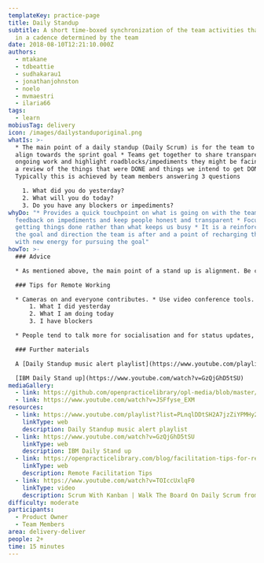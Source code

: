 ```yaml
---
templateKey: practice-page
title: Daily Standup
subtitle: A short time-boxed synchronization of the team activities that occurs
  in a cadence determined by the team
date: 2018-08-10T12:21:10.000Z
authors:
  - mtakane
  - tdbeattie
  - sudhakarau1
  - jonathanjohnston
  - noelo
  - mvmaestri
  - ilaria66
tags:
  - learn
mobiusTag: delivery
icon: /images/dailystanduporiginal.png
whatIs: >-
  * The main point of a daily standup (Daily Scrum) is for the team to better
  align towards the sprint goal * Teams get together to share transparently the
  ongoing work and highlight roadblocks/impediments they might be facing * It is
  a review of the things that were DONE and things we intend to get DONE. *
  Typically this is achieved by team members answering 3 questions

    1. What did you do yesterday?
    2. What will you do today?
    3. Do you have any blockers or impediments?
whyDo: "* Provides a quick touchpoint on what is going on with the team * Quick
  feedback on impediments and keep people honest and transparent * Focus on
  getting things done rather than what keeps us busy * It is a reinforcement of
  the goal and direction the team is after and a point of recharging the team
  with new energy for pursuing the goal"
howTo: >-
  ### Advice

  * As mentioned above, the main point of a stand up is alignment. Be careful it doesn't drift into a status update, focus on what those around you need to know and park any conversations not relevant until the end.

  ### Tips for Remote Working

  * Cameras on and everyone contributes. * Use video conference tools. Everyone logs in separately - if a few people are co-located it can be difficult if that group is dialled in together. * Use an online visual timer to keep to the 15 minute timebox for stand-up. The core agenda is:
      1. What I did yesterday
      2. What I am doing today
      3. I have blockers

  * People tend to talk more for socialisation and for status updates, for this reason leave 5 minutes more at the end for these aspects that can be more relevant being distributed * Consider that the team may be distributed across multiple time zones so agree a time that is cognisant if this. * Collectively create a list of topics that need to be discussed after the standup, adding to a blockers board or in the parking lot.

  ### Further materials

  A [Daily Standup music alert playlist](https://www.youtube.com/playlist?list=PLnqlDDtSH2A7jzZiYPMHy2HjjjdV3rhNM&jct=ykj79fMNekbkUwePDbdsjY2QXKaeag) on YouTube

  [IBM Daily Stand up](https://www.youtube.com/watch?v=GzQjGhD5tSU)
mediaGallery:
  - link: https://github.com/openpracticelibrary/opl-media/blob/master/images/dsu.jpg?raw=true
  - link: https://www.youtube.com/watch?v=JSFfyse_EXM
resources:
  - link: https://www.youtube.com/playlist?list=PLnqlDDtSH2A7jzZiYPMHy2HjjjdV3rhNM&jct=ykj79fMNekbkUwePDbdsjY2QXKaeag
    linkType: web
    description: Daily Standup music alert playlist
  - link: https://www.youtube.com/watch?v=GzQjGhD5tSU
    linkType: web
    description: IBM Daily Stand up
  - link: https://openpracticelibrary.com/blog/facilitation-tips-for-remote-sessions/
    linkType: web
    description: Remote Facilitation Tips
  - link: https://www.youtube.com/watch?v=TOIccUxlqF0
    linkType: video
    description: Scrum With Kanban | Walk The Board On Daily Scrum from Agile State of Mind
difficulty: moderate
participants:
  - Product Owner
  - Team Members
area: delivery-deliver
people: 2+
time: 15 minutes
---
```

